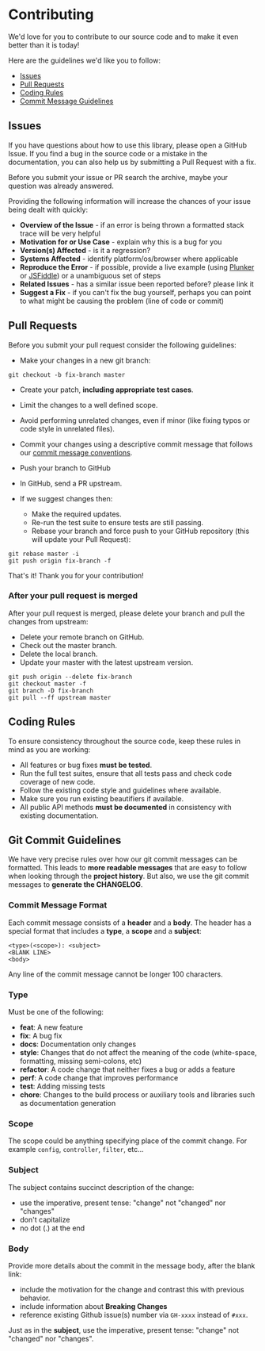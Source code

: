 # Contributing

We'd love for you to contribute to our source code and to make it even better than it is today!

Here are the guidelines we'd like you to follow:

 - [Issues](#issues)
 - [Pull Requests](#pulls)
 - [Coding Rules](#rules)
 - [Commit Message Guidelines](#commit)

## <a name="issues"></a> Issues

If you have questions about how to use this library, please open a GitHub Issue. If you find a bug
in the source code or a mistake in the documentation, you can also help us by submitting a Pull
Request with a fix.

Before you submit your issue or PR search the archive, maybe your question was already answered.

Providing the following information will increase the chances of your issue being dealt with quickly:

* **Overview of the Issue** - if an error is being thrown a formatted stack trace will be very helpful
* **Motivation for or Use Case** - explain why this is a bug for you
* **Version(s) Affected** - is it a regression?
* **Systems Affected** - identify platform/os/browser where applicable
* **Reproduce the Error** - if possible, provide a live example (using [Plunker](http://plnkr.co/) or
  [JSFiddle](http://jsfiddle.net/)) or a unambiguous set of steps
* **Related Issues** - has a similar issue been reported before? please link it
* **Suggest a Fix** - if you can't fix the bug yourself, perhaps you can point to what might be
  causing the problem (line of code or commit)

## <a name="pulls"></a> Pull Requests

Before you submit your pull request consider the following guidelines:

* Make your changes in a new git branch:

```shell
git checkout -b fix-branch master
```

* Create your patch, **including appropriate test cases**.
* Limit the changes to a well defined scope.
* Avoid performing unrelated changes, even if minor (like fixing typos or code style in unrelated files).
* Commit your changes using a descriptive commit message that follows our [commit message conventions](#commit).
* Push your branch to GitHub

* In GitHub, send a PR upstream.
* If we suggest changes then:
  * Make the required updates.
  * Re-run the test suite to ensure tests are still passing.
  * Rebase your branch and force push to your GitHub repository (this will update your Pull Request):

```shell
git rebase master -i
git push origin fix-branch -f
```

That's it! Thank you for your contribution!

### After your pull request is merged

After your pull request is merged, please delete your branch and pull the changes from upstream:

* Delete your remote branch on GitHub.
* Check out the master branch.
* Delete the local branch.
* Update your master with the latest upstream version.

```shell
git push origin --delete fix-branch
git checkout master -f
git branch -D fix-branch
git pull --ff upstream master
```

## <a name="rules"></a> Coding Rules

To ensure consistency throughout the source code, keep these rules in mind as you are working:

* All features or bug fixes **must be tested**.
* Run the full test suites, ensure that all tests pass and check code coverage of new code.
* Follow the existing code style and guidelines where available.
* Make sure you run existing beautifiers if available.
* All public API methods **must be documented** in consistency with existing documentation.

## <a name="commit"></a> Git Commit Guidelines

We have very precise rules over how our git commit messages can be formatted.  This leads to **more
readable messages** that are easy to follow when looking through the **project history**.  But also,
we use the git commit messages to **generate the CHANGELOG**.

### Commit Message Format

Each commit message consists of a **header** and a **body**.  The header has a special format that includes
a **type**, a **scope** and a **subject**:

```
<type>(<scope>): <subject>
<BLANK LINE>
<body>
```

Any line of the commit message cannot be longer 100 characters.

### Type
Must be one of the following:

* **feat**: A new feature
* **fix**: A bug fix
* **docs**: Documentation only changes
* **style**: Changes that do not affect the meaning of the code (white-space, formatting, missing
  semi-colons, etc)
* **refactor**: A code change that neither fixes a bug or adds a feature
* **perf**: A code change that improves performance
* **test**: Adding missing tests
* **chore**: Changes to the build process or auxiliary tools and libraries such as documentation
  generation

### Scope
The scope could be anything specifying place of the commit change. For example `config`,
`controller`, `filter`, etc...

### Subject
The subject contains succinct description of the change:

* use the imperative, present tense: "change" not "changed" nor "changes"
* don't capitalize
* no dot (.) at the end

### Body
Provide more details about the commit in the message body, after the blank link:

- include the motivation for the change and contrast this with previous behavior.
- include information about **Breaking Changes**
- reference existing Github issue(s) number via `GH-xxxx` instead of `#xxx`.

Just as in the **subject**, use the imperative, present tense: "change" not "changed" nor "changes".
